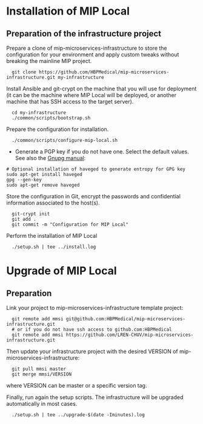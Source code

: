 # Installation of MIP Local

## Preparation of the infrastructure project

Prepare a clone of mip-microservices-infrastructure to store the configuration for your environment and apply custom tweaks without breaking the mainline MIP project.

```
  git clone https://github.com/HBPMedical/mip-microservices-infrastructure.git my-infrastructure
```

Install Ansible and git-crypt on the machine that you will use for deployment (it can be the machine where MIP Local will be deployed, or another machine that has SSH access to the target server).

```
  cd my-infrastructure
  ./common/scripts/bootstrap.sh
```

Prepare the configuration for installation.

```
  ./common/scripts/configure-mip-local.sh

```

* Generate a PGP key if you do not have one. Select the default values. See also the [Gnupg manual](https://www.gnupg.org/gph/en/manual/c14.html):

```
# Optional installation of haveged to generate entropy for GPG key
sudo apt-get install haveged
gpg --gen-key
sudo apt-get remove haveged
```

Store the configuration in Git, encrypt the passwords and confidential information associated to the host(s).

```
  git-crypt init
  git add .
  git commit -m "Configuration for MIP Local"

```

Perform the installation of MIP Local

```
  ./setup.sh | tee ../install.log
```

# Upgrade of MIP Local

## Preparation

Link your project to mip-microservices-infrastructure template project:

```
  git remote add mmsi git@github.com:HBPMedical/mip-microservices-infrastructure.git
  # or if you do not have ssh access to github.com:HBPMedical
  git remote add mmsi https://github.com/LREN-CHUV/mip-microservices-infrastructure.git
```

Then update your infrastructure project with the desired VERSION of mip-microservices-infrastructure:

```
  git pull mmsi master
  git merge mmsi/VERSION
```

where VERSION can be master or a specific version tag.

Finally, run again the setup scripts. The infrastructure will be upgraded automatically in most cases.

```
  ./setup.sh | tee ../upgrade-$(date -Iminutes).log
```
